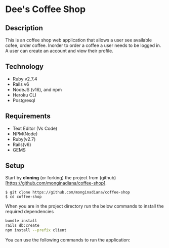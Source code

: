 # Dee's Coffee Shop

## Description

This is an coffee shop web application that allows a user see available cofee, order coffee. Inorder to order a coffee a user needs to be logged in. A user can create an account and view their profile.

## Technology

- Ruby v2.7.4
- Rails v6
- NodeJS (v16), and npm
- Heroku CLI
- Postgresql

## Requirements

- Text Editor (Vs Code)
- NPM(Node)
- Ruby(v2.7)
- Rails(v6)
- GEMS

## Setup

Start by **cloning** (or forking) the project from (github)[https://github.com/monginadiana/coffee-shop].

```console
$ git clone https://github.com/monginadiana/coffee-shop
$ cd coffee-shop
```


When you are in the project directory run the below commands to install the required dependencies

```sh
bundle install
rails db:create
npm install --prefix client
```

You can use the following commands to run the application:

